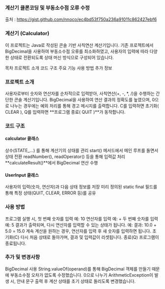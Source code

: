 ### 계산기 클론코딩 및 부동소수점 오류 수정
출처 : https://gist.github.com/nnoco/ec4bd53f750a236a91011c862427ebf6

### 계산기 (Calculator)
이 프로젝트는 Java로 작성된 콘솔 기반 사칙연산 계산기입니다.
기존 프로젝트에서 BigDecimal을 사용하여 부동소수점 오류를 최소화하였고, 사용자의 입력에 따라 다양한 상태로 전환되도록 상태 머신 방식으로 구성되어 있습니다.

목차
프로젝트 소개
코드 구조
주요 기능
사용 방법
추가 정보

### 프로젝트 소개
사용자로부터 숫자와 연산자를 순차적으로 입력받아, 사칙연산(+, -, *, /)을 수행하는 간단한 콘솔 계산기입니다.
BigDecimal을 사용하여 연산 결과의 정확도를 높였으며, 0으로 나누는 경우에는 예외 처리를 통해 경고 메시지를 출력합니다.
C를 입력하면 초기화( CLEAR ), Q를 입력하면 **프로그램 종료( QUIT )**가 동작합니다.

### 코드 구조
#### calculator 클래스
상수(STATE_...) 를 통해 계산기의 상태를 관리
start() 메서드에서 메인 루프를 돌면서 상태 전환
readNumber(), readOperator() 등을 통해 입력값 처리
**calculateResult()**에서 BigDecimal 연산 수행

#### UserInput 클래스
사용자의 입력(숫자, 연산자)과 다음 상태 정보를 저장
미리 정의된 static final 필드를 통해 특정 상태(QUIT, CLEAR, ERROR 등)를 공유

### 사용 방법
프로그램 실행 시, 첫 번째 숫자를 입력
예: 10
연산자를 입력
예: +
두 번째 숫자를 입력
예: 5
결과가 출력되며, 다시 연산자를 입력할 수 있는 상태가 됩니다.
예: 결과: 10.0 + 5.0 = 15.0
계속 계산을 원하는 경우, 연산자를 입력 후 새 숫자를 입력하면 됩니다.
초기화(C)
다시 처음 상태로 돌아가며, 결과 및 입력값이 리셋됩니다.
종료(Q)
프로그램이 종료됩니다.

### 추가 및 변경사항
BigDecimal 사용
String.valueOf(operand)를 통해 BigDecimal 객체를 만들기 때문에 부동소수점 오차가 없도록 수정했습니다.
0으로 나누기
ArithmeticException이 발생 시, 안내 문구 출력 후 계산 상태를 초기 상태로 돌리도록 변경했습니다.
